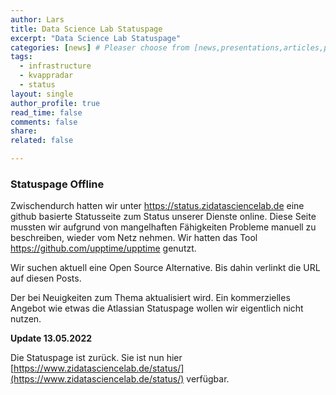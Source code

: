 ```yaml
---
author: Lars
title: Data Science Lab Statuspage
excerpt: "Data Science Lab Statuspage"
categories: [news] # Pleaser choose from [news,presentations,articles,projects,reports]
tags:
  - infrastructure
  - kvappradar
  - status
layout: single
author_profile: true
read_time: false
comments: false
share: 
related: false

---
```


### Statuspage Offline

Zwischendurch hatten wir unter https://status.zidatasciencelab.de eine github basierte Statusseite zum Status unserer 
Dienste online. Diese Seite mussten wir aufgrund von mangelhaften Fähigkeiten Probleme manuell zu beschreiben, wieder vom Netz nehmen. Wir hatten das Tool https://github.com/upptime/upptime genutzt.

Wir suchen aktuell eine Open Source Alternative. Bis dahin verlinkt die URL auf diesen Posts. 

Der bei Neuigkeiten zum Thema aktualisiert wird. Ein kommerzielles Angebot wie etwas die Atlassian Statuspage wollen wir eigentlich nicht nutzen.

**Update 13.05.2022**

Die Statuspage ist zurück. Sie ist nun hier [https://www.zidatasciencelab.de/status/](https://www.zidatasciencelab.de/status/) verfügbar.
